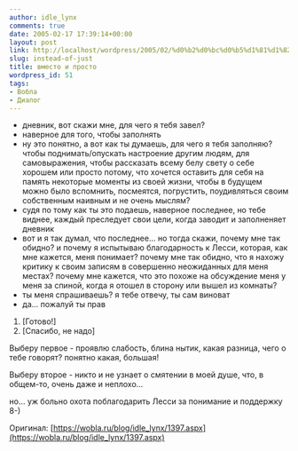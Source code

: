 ```yaml
---
author: idle_lynx
comments: true
date: 2005-02-17 17:39:14+00:00
layout: post
link: http://localhost/wordpress/2005/02/%d0%b2%d0%bc%d0%b5%d1%81%d1%82%d0%be-%d0%b8-%d0%bf%d1%80%d0%be%d1%81%d1%82%d0%be/
slug: instead-of-just
title: вместо и просто
wordpress_id: 51
tags:
- Вобла
- Диалог
---
```


- дневник, вот скажи мне, для чего я тебя завел?
- наверное для того, чтобы заполнять
- ну это понятно, а вот как ты думаешь, для чего я тебя заполняю? чтобы поднимать/опускать настроение другим людям, для самовыражения, чтобы рассказать всему белу свету о себе хорошем или просто потому, что хочется оставить для себя на память некоторые моменты из своей жизни, чтобы в будущем можно было вспомнить, посмеятся, погрустить, поудивляться своим собственным наивным и не очень мыслям?
- судя по тому как ты это подаешь, наверное последнее, но тебе виднее, каждый преследует свои цели, когда заводит и заполненяет дневник
- вот и я так думал, что последнее... но тогда скажи, почему мне так обидно? и почему я испытываю благодарность к Лесси, которая, как мне кажется, меня понимает? почему мне так обидно, что я нахожу критику к своим записям в совершенно неожиданных для меня местах? почему мне кажется, что это похоже на обсуждение меня у меня за спиной, когда я отошел в сторону или вышел из комнаты?
- ты меня спрашиваешь? я тебе отвечу, ты сам виноват
- да... пожалуй ты прав

1. [Готово!]
2. [Спасибо, не надо]

Выберу первое - проявлю слабость, блина нытик, какая разница, чего о тебе говорят? понятно какая, большая!

Выберу второе - никто и не узнает о смятении в моей душе, что, в общем-то, очень даже и неплохо...

но... уж больно охота поблагодарить Лесси за понимание и поддержку 8-)

Оригинал: [https://wobla.ru/blog/idle_lynx/1397.aspx](https://wobla.ru/blog/idle_lynx/1397.aspx)
